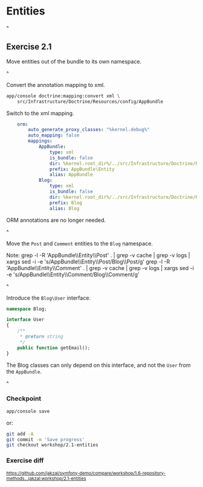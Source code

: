 # Entities

^

## Exercise 2.1

Move entities out of the bundle to its own namespace.

^

Convert the annotation mapping to xml.

```bash
app/console doctrine:mapping:convert xml \
    src/Infrastructure/Doctrine/Resources/config/AppBundle
```

Switch to the xml mapping.

```yaml
    orm:
        auto_generate_proxy_classes: "%kernel.debug%"
        auto_mapping: false
        mappings:
            AppBundle:
                type: xml
                is_bundle: false
                dir: %kernel.root_dir%/../src/Infrastructure/Doctrine/Resources/config/AppBundle
                prefix: AppBundle\Entity
                alias: AppBundle
            Blog:
                type: xml
                is_bundle: false
                dir: %kernel.root_dir%/../src/Infrastructure/Doctrine/Resources/config/Blog
                prefix: Blog
                alias: Blog
```

ORM annotations are no longer needed.

^

Move the `Post` and `Comment` entities to the `Blog` namespace.

Note:
grep -l -R 'AppBundle\\\\Entity\\\\Post' . | grep -v cache | grep -v logs | xargs sed -i -e 's/AppBundle\\\\Entity\\\\Post/Blog\\\\Post/g'
grep -l -R 'AppBundle\\\\Entity\\\\Comment' . | grep -v cache | grep -v logs | xargs sed -i -e 's/AppBundle\\\\Entity\\\\Comment/Blog\\\\Comment/g'

^

Introduce the `Blog\User` interface.

```php
namespace Blog;

interface User
{
    /**
     * @return string
     */
    public function getEmail();
}
```

The Blog classes can only depend on this interface, and not the `User` from the `AppBundle`.

^

### Checkpoint

```bash
app/console save
```

or:

```bash
git add -A
git commit -m 'Save progress'
git checkout workshop/2.1-entities
```

### Exercise diff

<small>https://github.com/jakzal/symfony-demo/compare/workshop/1.6-repository-methods...jakzal:workshop/2.1-entities</small>